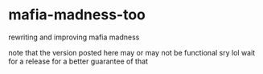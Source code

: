 # mafia-madness-too
rewriting and improving mafia madness  
  
note that the version posted here may or may not be functional sry lol wait for a release for a better guarantee of that
